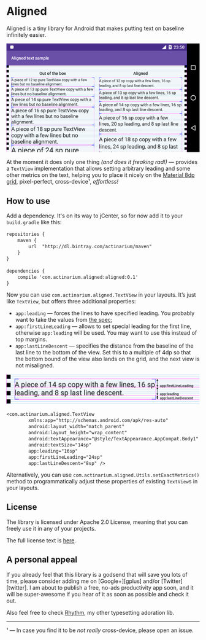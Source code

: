 # Aligned

Aligned is a tiny library for Android that makes putting text on baseline infinitely easier.

![Aligned](https://github.com/Actinarium/Aligned/blob/master/images/sample.png)

At the moment it does only one thing _(and does it freaking rad!)_ — provides a `TextView` implementation that allows
setting arbitrary leading and some other metrics on the text, helping you to place it nicely on the
[Material 8dp grid][mdspec-metrics], pixel-perfect, cross-device¹, _effortless!_

## How to use

Add a dependency. It's on its way to jCenter, so for now add it to your `build.gradle` like this:

```
repositories {
    maven {
        url  "http://dl.bintray.com/actinarium/maven"
    }
}

dependencies {
    compile 'com.actinarium.aligned:aligned:0.1'
}
```

Now you can use `com.actinarium.aligned.TextView` in your layouts. It’s just like `TextView`, but offers three
additional properties:

* `app:leading` — forces the lines to have specified leading. You probably want to take the values from [the spec][mdspec-leading];
* `app:firstLineLeading` — allows to set special leading for the first line, otherwise `app:leading` will be used. You
  may want to use this instead of top margins.
* `app:lastLineDescent` — specifies the distance from the baseline of the last line to the bottom of the view. Set this
  to a multiple of 4dp so that the bottom bound of the view also lands on the grid, and the next view is not misaligned.

![Leading attributes explained](https://github.com/Actinarium/Aligned/blob/master/images/leading.png)

```
<com.actinarium.aligned.TextView
        xmlns:app="http://schemas.android.com/apk/res-auto"
        android:layout_width="match_parent"
        android:layout_height="wrap_content"
        android:textAppearance="@style/TextAppearance.AppCompat.Body1"
        android:textSize="14sp"
        app:leading="16sp"
        app:firstLineLeading="24sp"
        app:lastLineDescent="8sp" />
```

Alternatively, you can use `com.actinarium.aligned.Utils.setExactMetrics()` method to programmatically adjust these
properties of existing `TextView`s in your layouts.

## License

The library is licensed under Apache 2.0 License, meaning that you can freely use it in any of your projects.

The full license text is [here][license].

## A personal appeal

If you already feel that this library is a godsend that will save you lots of time, please consider adding me on
[Google+][gplus] and/or [Twitter][twitter]. I am about to publish a free, no-ads productivity app soon, and it will be
super-awesome if you hear of it as soon as possible and check it out.

Also feel free to check [Rhythm][rhythm], my other typesetting adoration lib.

---
¹ — In case you find it to be _not really_ cross-device, please open an issue.

[mdspec-metrics]: http://www.google.com/design/spec/layout/metrics-keylines.html
[mdspec-leading]: http://www.google.com/design/spec/style/typography.html#typography-line-height
[license]: https://raw.githubusercontent.com/Actinarium/Aligned/master/LICENSE
[rhythm]: https://github.com/Actinarium/Rhythm